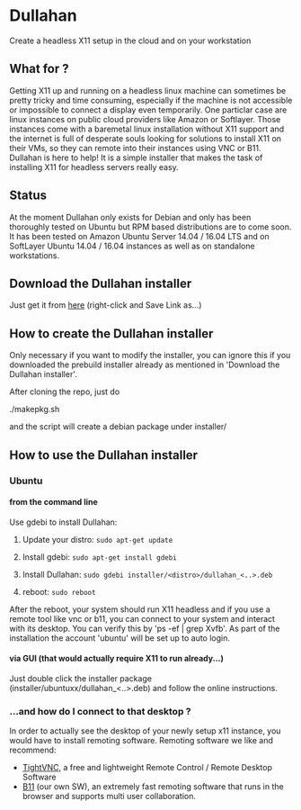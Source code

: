 # Dullahan
Create a headless X11 setup in the cloud and on your workstation 

## What for ?
Getting X11 up and running on a headless linux machine can sometimes be pretty tricky and time consuming, especially if the machine is not accessible or impossible to connect a display even temporarily. One particlar case are linux instances on public cloud providers like Amazon or Softlayer. Those instances come with a baremetal linux installation without X11 support and the internet is full of desperate souls looking for solutions to install X11 on their VMs, so they can remote into their instances using VNC or B11. 
Dullahan is here to help! It is a simple installer that makes the task of installing X11 for headless servers really easy.

## Status
At the moment Dullahan only exists for Debian and only has been thoroughly tested on Ubuntu but RPM based distributions are to come soon. It has been tested on Amazon Ubuntu Server 14.04 / 16.04 LTS and on SoftLayer Ubuntu 14.04 / 16.04 instances as well as on standalone workstations.

## Download the Dullahan installer
Just get it from [here](https://github.com/ccc-tomr/Dullahan/blob/master/installer/ubuntu1404/dullahan_1.0_amd64.deb) (right-click and Save Link as...) 

## How to create the Dullahan installer 
Only necessary if you want to modify the installer, you can ignore this if you downloaded the prebuild installer already as mentioned in 'Download the Dullahan installer'.

After cloning the repo, just do

./makepkg.sh

and the script will create a debian package under installer/<distro>

## How to use the Dullahan installer

### Ubuntu

#### from the command line
Use gdebi to install Dullahan:

1. Update your distro: ```sudo apt-get update```

2. Install gdebi:
```sudo apt-get install gdebi```

3. Install Dullahan:
```sudo gdebi installer/<distro>/dullahan_<..>.deb```

4. reboot:
```sudo reboot```

After the reboot, your system should run X11 headless and if you use a remote tool like vnc or b11, you can connect to your system and interact with its desktop. You can verify this by 'ps -ef | grep Xvfb'. As part of the installation the account 'ubuntu' will be set up to auto login.

#### via GUI (that would actually require X11 to run already...)

Just double click the installer package (installer/ubuntuxx/dullahan_<..>.deb) and follow the online instructions.

### ...and how do I connect to that desktop ?

In order to actually see the desktop of your newly setup x11 instance, you would have to install remoting software.
Remoting software we like and recommend:
- [TightVNC](http://www.tightvnc.com/ "TightVNC"), a free and lightweight Remote Control / Remote Desktop Software
- [B11](http://coloradocodecraft.com/ "B11") (our own SW), an extremely fast remoting software that runs in the browser and supports multi user collaboration. 

